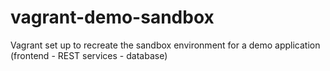 # vagrant-demo-sandbox
Vagrant set up to recreate the sandbox environment for a demo application (frontend - REST services - database)

